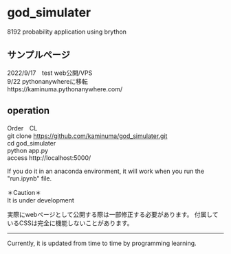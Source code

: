# god_simulater  
  8192 probability application using brython  
  
  <h2>サンプルページ</h2>
  2022/9/17　test web公開/VPS<br>
  9/22 pythonanywhereに移転<br>
  https://kaminuma.pythonanywhere.com/
  
  
  operation
  --------------------------------------
  Order　CL  
  git clone https://github.com/kaminuma/god_simulater.git  
  cd god_simulater  
  python app.py  
  access http://localhost:5000/  
  
  If you do it in an anaconda environment, 
  it will work when you run the "run.ipynb" file.
  
  ＊Caution＊  
  It is under development
 
  実際にwebページとして公開する際は一部修正する必要があります。
  付属しているCSSは完全に機能しないことがあります。
  
  *********
  Currently, it is updated from time to time by programming learning.
